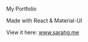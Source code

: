 My Portfolio

Made with React & Material-UI

View it here: <a href="http://www.sarahg.me">www.sarahg.me</a>
